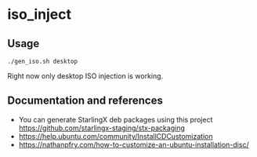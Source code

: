 # iso_inject

## Usage

```
./gen_iso.sh desktop
```

Right now only desktop ISO injection is working.

## Documentation and references

* You can generate StarlingX deb packages using this project https://github.com/starlingx-staging/stx-packaging
* https://help.ubuntu.com/community/InstallCDCustomization
* https://nathanpfry.com/how-to-customize-an-ubuntu-installation-disc/



